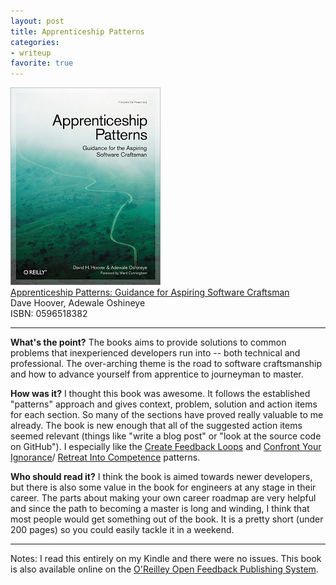 ```yaml
---
layout: post
title: Apprenticeship Patterns
categories:
- writeup
favorite: true
---
```

![](/static/apprenticeship-patterns.png)  
[Apprenticeship Patterns: Guidance for Aspiring Software Craftsman](http://www.amazon.com/exec/obidos/ASIN/0596518382/ref=nosim&tag=bookreview0a1-20)  
Dave Hoover, Adewale Oshineye  
ISBN: 0596518382

---

**What's the point?**
The books aims to provide solutions to common problems that inexperienced developers run into -- both technical and 
professional.  The over-arching theme is the road to software craftsmanship and how to advance yourself from apprentice
 to journeyman to master.

**How was it?**
I thought this book was awesome.  It follows the established "patterns" approach and gives context, problem, solution 
and action items for each section.  So many of the sections have proved really valuable to me already.  The book is new 
enough that all of the suggested action items seemed relevant (things like "write a blog post" or "look at the source 
code on GitHub").  I especially like the 
[Create Feedback Loops](http://apprenticeship-patterns.labs.oreilly.com/ch05.html#create_feedback_loops) and 
[Confront Your Ignorance](http://apprenticeship-patterns.labs.oreilly.com/ch02.html#confront_your_ignorance)/
[Retreat Into Competence](http://apprenticeship-patterns.labs.oreilly.com/ch02.html#retreat_into_competence) patterns.

**Who should read it?**
I think the book is aimed towards newer developers, but there is also some value in the book for engineers at any 
stage in their career.  The parts about making your own career roadmap are very helpful and since the path to becoming
 a master is long and winding, I think that most people would get something out of the book.  It is a pretty short 
 (under 200 pages) so you could easily tackle it in a weekend.

---
Notes: I read this entirely on my Kindle and there were no issues.  This book is also available online on the 
[O'Reilley Open Feedback Publishing System](http://apprenticeship-patterns.labs.oreilly.com/).